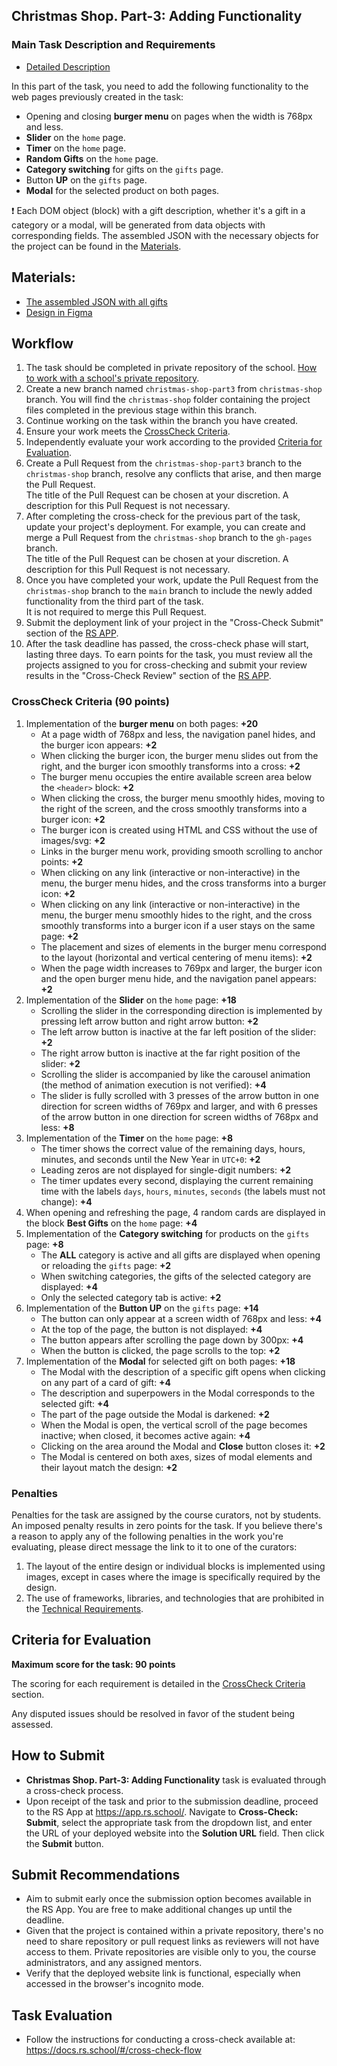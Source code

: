 ## Christmas Shop. Part-3: Adding Functionality

### Main Task Description and Requirements

- [Detailed Description](christmas-shop.md)

In this part of the task, you need to add the following functionality to the web pages previously created in the task:

- Opening and closing **burger menu** on pages when the width is 768px and less.
- **Slider** on the `home` page.
- **Timer** on the `home` page.
- **Random Gifts** on the `home` page.
- **Category switching** for gifts on the `gifts` page.
- Button **UP** on the `gifts` page.
- **Modal** for the selected product on both pages.

❗ Each DOM object (block) with a gift description, whether it's a gift in a category or a modal, will be generated from data objects with corresponding fields. The assembled JSON with the necessary objects for the project can be found in the [Materials](#materials).

## Materials:

- [The assembled JSON with all gifts](gifts.json)
- [Design in Figma](https://www.figma.com/design/zTB01BwWZVoXYK5atH3eZT/Cristmas-Shop)

## Workflow

1. The task should be completed in private repository of the school. [How to work with a school's private repository](https://docs.rs.school/#/private-repository).
2. Create a new branch named `christmas-shop-part3` from `christmas-shop` branch. You will find the `christmas-shop` folder containing the project files completed in the previous stage within this branch.
3. Continue working on the task within the branch you have created.
4. Ensure your work meets the [CrossCheck Criteria](#crosscheck-criteria).
5. Independently evaluate your work according to the provided [Criteria for Evaluation](#criteria-for-evaluation).
6. Create a Pull Request from the `christmas-shop-part3` branch to the `christmas-shop` branch, resolve any conflicts that arise, and then marge the Pull Request.  
   The title of the Pull Request can be chosen at your discretion. A description for this Pull Request is not necessary.
7. After completing the cross-check for the previous part of the task, update your project's deployment. For example, you can create and merge a Pull Request from the `christmas-shop` branch to the `gh-pages` branch.  
   The title of the Pull Request can be chosen at your discretion. A description for this Pull Request is not necessary.
8. Once you have completed your work, update the Pull Request from the `christmas-shop` branch to the `main` branch to include the newly added functionality from the third part of the task.  
   It is not required to merge this Pull Request.
9. Submit the deployment link of your project in the "Cross-Check Submit" section of the [RS APP](https://app.rs.school/).
10. After the task deadline has passed, the cross-check phase will start, lasting three days. To earn points for the task, you must review all the projects assigned to you for cross-checking and submit your review results in the "Cross-Check Review" section of the [RS APP](https://app.rs.school/).

### CrossCheck Criteria (90 points)

1. Implementation of the **burger menu** on both pages: **+20**
   - At a page width of 768px and less, the navigation panel hides, and the burger icon appears: **+2**
   - When clicking the burger icon, the burger menu slides out from the right, and the burger icon smoothly transforms into a cross: **+2**
   - The burger menu occupies the entire available screen area below the `<header>` block: **+2**
   - When clicking the cross, the burger menu smoothly hides, moving to the right of the screen, and the cross smoothly transforms into a burger icon: **+2**
   - The burger icon is created using HTML and CSS without the use of images/svg: **+2**
   - Links in the burger menu work, providing smooth scrolling to anchor points: **+2**
   - When clicking on any link (interactive or non-interactive) in the menu, the burger menu hides, and the cross transforms into a burger icon: **+2**
   - When clicking on any link (interactive or non-interactive) in the menu, the burger menu smoothly hides to the right, and the cross smoothly transforms into a burger icon if a user stays on the same page: **+2**
   - The placement and sizes of elements in the burger menu correspond to the layout (horizontal and vertical centering of menu items): **+2**
   - When the page width increases to 769px and larger, the burger icon and the open burger menu hide, and the navigation panel appears: **+2**
2. Implementation of the **Slider** on the `home` page: **+18**
   - Scrolling the slider in the corresponding direction is implemented by pressing left arrow button and right arrow button: **+2**
   - The left arrow button is inactive at the far left position of the slider: **+2**
   - The right arrow button is inactive at the far right position of the slider: **+2**
   - Scrolling the slider is accompanied by like the carousel animation (the method of animation execution is not verified): **+4**
   - The slider is fully scrolled with 3 presses of the arrow button in one direction for screen widths of 769px and larger, and with 6 presses of the arrow button in one direction for screen widths of 768px and less: **+8**
3. Implementation of the **Timer** on the `home` page: **+8**
   - The timer shows the correct value of the remaining days, hours, minutes, and seconds until the New Year in `UTC+0`: **+2**
   - Leading zeros are not displayed for single-digit numbers: **+2**
   - The timer updates every second, displaying the current remaining time with the labels `days`, `hours`, `minutes`, `seconds` (the labels must not change): **+4**
4. When opening and refreshing the page, 4 random cards are displayed in the block **Best Gifts** on the `home` page: **+4**
5. Implementation of the **Category switching** for products on the `gifts` page: **+8**
   - The **ALL** category is active and all gifts are displayed when opening or reloading the `gifts` page: **+2**
   - When switching categories, the gifts of the selected category are displayed: **+4**
   - Only the selected category tab is active: **+2**
6. Implementation of the **Button UP** on the `gifts` page: **+14**
   - The button can only appear at a screen width of 768px and less: **+4**
   - At the top of the page, the button is not displayed: **+4**
   - The button appears after scrolling the page down by 300px: **+4**
   - When the button is clicked, the page scrolls to the top: **+2**
7. Implementation of the **Modal** for selected gift on both pages: **+18**
   - The Modal with the description of a specific gift opens when clicking on any part of a card of gift: **+4**
   - The description and superpowers in the Modal corresponds to the selected gift: **+4**
   - The part of the page outside the Modal is darkened: **+2**
   - When the Modal is open, the vertical scroll of the page becomes inactive; when closed, it becomes active again: **+4**
   - Clicking on the area around the Modal and **Close** button closes it: **+2**
   - The Modal is centered on both axes, sizes of modal elements and their layout match the design: **+2**

### Penalties

Penalties for the task are assigned by the course curators, not by students. An imposed penalty results in zero points for the task. If you believe there's a reason to apply any of the following penalties in the work you're evaluating, please direct message the link to it to one of the curators:

1. The layout of the entire design or individual blocks is implemented using images, except in cases where the image is specifically required by the design.
2. The use of frameworks, libraries, and technologies that are prohibited in the [Technical Requirements](./christmas-shop.md#technical-requirements).

## Criteria for Evaluation

**Maximum score for the task: 90 points**

The scoring for each requirement is detailed in the [CrossCheck Criteria](#crosscheck-criteria) section.

Any disputed issues should be resolved in favor of the student being assessed.

## How to Submit

- **Christmas Shop. Part-3: Adding Functionality** task is evaluated through a cross-check process.
- Upon receipt of the task and prior to the submission deadline, proceed to the RS App at https://app.rs.school/. Navigate to **Cross-Check: Submit**, select the appropriate task from the dropdown list, and enter the URL of your deployed website into the **Solution URL** field. Then click the **Submit** button.

## Submit Recommendations

- Aim to submit early once the submission option becomes available in the RS App. You are free to make additional changes up until the deadline.
- Given that the project is contained within a private repository, there's no need to share repository or pull request links as reviewers will not have access to them. Private repositories are visible only to you, the course administrators, and any assigned mentors.
- Verify that the deployed website link is functional, especially when accessed in the browser's incognito mode.

## Task Evaluation

- Follow the instructions for conducting a cross-check available at: https://docs.rs.school/#/cross-check-flow

